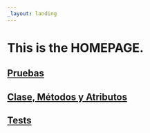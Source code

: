 ```yaml
---
_layout: landing
---
```


# This is the **HOMEPAGE**.

## [Pruebas](cobertura/index.html)
## [Clase, Métodos y Atributos](docs/Bank.Domain.html)

## [Tests](docs/Bank.Domain.Tests.html)
